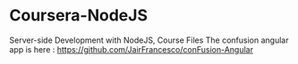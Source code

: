# Coursera-NodeJS
Server-side Development with NodeJS, Course Files
The confusion angular app is here : https://github.com/JairFrancesco/conFusion-Angular
